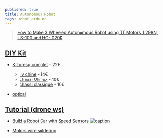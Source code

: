 ```yaml
---
published: true
title: Autonomous Robot
tags: robot arduino
---
```

> [How to Make 3 Wheeled Autonomous Robot using TT Motors, L298N, US-100 and HC- 020K](https://www.youtube.com/watch?v=Lj4NSZRU49s)

## [DIY Kit](https://www.youtube.com/watch?v=oQQpAACa3ac)
- [Kit presq complet](https://www.amazon.fr/gp/product/B074CXBC7H/ref=ox_sc_act_title_1?smid=ALQRUEOFNLJH&psc=1) - 22€
	- [liv chine](https://www.amazon.fr/Homyl-Ch%C3%A2ssis-Intelligent-Voiture-Arduino/dp/B07H28JMBM/ref=pd_sbs_21_20?_encoding=UTF8&pd_rd_i=B07H28JMBM&pd_rd_r=06179ef3-e781-49b6-8e13-b8614ea14222&pd_rd_w=UbFSA&pd_rd_wg=9W9ys&pf_rd_p=ce0bf35d-908d-4dcb-a083-3a6e21394b79&pf_rd_r=F00ZCZVZQYP9P9V0DZWH&psc=1&refRID=F00ZCZVZQYP9P9V0DZWH) - 14€
	- [chassi Olimex](https://www.amazon.fr/ROBOT-2WD-KIT2-FT-DC-002-Build-Bot-Crumblebot-Mindsets/dp/B01L3QAR7A/ref=pd_sbs_147_1/258-9749349-9575629?_encoding=UTF8&pd_rd_i=B01L3QAR7A&pd_rd_r=8ada5f73-0e99-46b8-a3b4-dd0867a66ad8&pd_rd_w=H5kV3&pd_rd_wg=UXXer&pf_rd_p=ce0bf35d-908d-4dcb-a083-3a6e21394b79&pf_rd_r=151WXRYCVJ695BBW9N5K&psc=1&refRID=151WXRYCVJ695BBW9N5K) - 16€
    - [chassi classique](https://www.amazon.fr/DollaTek-Encodeur-Intelligent-Vitesse-Batterie/dp/B07F73HY34/ref=pd_sbs_107_2/258-9749349-9575629?_encoding=UTF8&pd_rd_i=B07F73HY34&pd_rd_r=06b0c6c7-cfea-4ec0-b0fe-b276b6a26050&pd_rd_w=ZX8OX&pd_rd_wg=8wPdv&pf_rd_p=ce0bf35d-908d-4dcb-a083-3a6e21394b79&pf_rd_r=GY5D1FFGYXSKQA36KSGD&psc=1&refRID=GY5D1FFGYXSKQA36KSGD) - 10€

- [optical](https://www.amazon.fr/WINGONEER-m%C3%A9canique-dimprimante-num%C3%A9rique-ordinateur/dp/B077X8XL56/ref=pd_sbs_147_3/258-9749349-9575629?_encoding=UTF8&pd_rd_i=B077X8XL56&pd_rd_r=5356eeb9-c09c-41a7-bb96-f3b839823544&pd_rd_w=S12a9&pd_rd_wg=YShkD&pf_rd_p=ce0bf35d-908d-4dcb-a083-3a6e21394b79&pf_rd_r=HB9RTX79GTGY3G57CRQW&psc=1&refRID=HB9RTX79GTGY3G57CRQW)

## [Tutorial (drone ws)](https://dronebotworkshop.com/robot-car-with-speed-sensors/)

- [Build a Robot Car with Speed Sensors](https://www.youtube.com/watch?v=oQQpAACa3ac)
[![caption](https://img.youtube.com/vi/oQQpAACa3ac/0.jpg)](https://www.youtube.com/watch?v=oQQpAACa3ac)

- [Motors wire soldering](https://www.youtube.com/watch?v=5sWXx3OHlbs)
